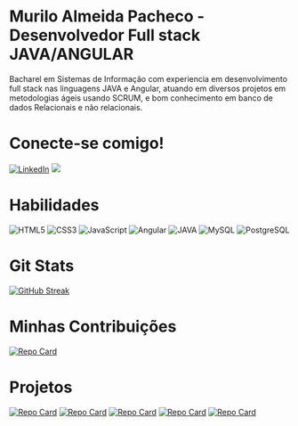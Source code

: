# Murilo Almeida Pacheco - Desenvolvedor Full stack JAVA/ANGULAR


Bacharel em Sistemas de Informação com experiencia em desenvolvimento full stack nas linguagens
JAVA e Angular, atuando em diversos projetos em metodologias ágeis usando SCRUM, e bom conhecimento 
em banco de dados Relacionais e não relacionais.

# Conecte-se comigo!

[![LinkedIn](https://img.shields.io/badge/LinkedIn-000?style=for-the-badge&logo=linkedin&logoColor=0E76A8)](https://www.linkedin.com/in/murilo-pacheco-71955420/)
<a href = "mailto:muriloredes@gmail.com"><img src="https://img.shields.io/badge/-Gmail-000?style=for-the-badge&logo=gmail&logoColor=" target="_blank"></a>


# Habilidades
![HTML5](https://img.shields.io/badge/HTML5-000?style=for-the-badge&logo=html5)
![CSS3](https://img.shields.io/badge/CSS3-000?style=for-the-badge&logo=css3&logoColor=264CE4)
![JavaScript](https://img.shields.io/badge/JavaScript-000?style=for-the-badge&logo=javascript)
![Angular](https://img.shields.io/badge/Angular-000?style=for-the-badge&logo=angular&logoColor=C3002F)
![JAVA](https://img.shields.io/badge/Java-000?style=for-the-badge&logo=java)
![MySQL](https://img.shields.io/badge/MySQL-000?style=for-the-badge&logo=mysql&logoColor=005C84)
![PostgreSQL](https://img.shields.io/badge/PostgreSQL-000?style=for-the-badge&logo=postgresql)


# Git Stats
[![GitHub Streak](https://streak-stats.demolab.com/?user=murilopacheco&theme=bear&background=000&border=30A3DC&dates=FFF)](https://git.io/streak-stats)

# Minhas Contribuições
[![Repo Card](https://github-readme-stats.vercel.app/api/pin/?username=murilopacheco&repo=dio-lab-open-source&bg_color=000&border_color=30A3DC&show_icons=true&icon_color=30A3DC&title_theme=bear&text_color=FFF)](https://github.com/murilopacheco/dio-lab-open-source)

# Projetos
[![Repo Card](https://github-readme-stats.vercel.app/api/pin/?username=murilopacheco&repo=dio-lab-open-source&bg_color=000&border_color=30A3DC&show_icons=true&icon_color=30A3DC&title_color=E94D5F&text_color=FFF)](https://github.com/murilopacheco/dio-lab-open-source)
[![Repo Card](https://github-readme-stats.vercel.app/api/pin/?username=murilopacheco&repo=sismed-web&bg_color=000&border_color=30A3DC&show_icons=true&icon_color=30A3DC&title_color=E94D5F&text_color=FFF)](https://github.com/murilopacheco/sismed-web)
[![Repo Card](https://github-readme-stats.vercel.app/api/pin/?username=murilopacheco&repo=sismed-backend&bg_color=000&border_color=30A3DC&show_icons=true&icon_color=30A3DC&title_color=E94D5F&text_color=FFF)](https://github.com/murilopacheco/sismed-backend)
[![Repo Card](https://github-readme-stats.vercel.app/api/pin/?username=murilopacheco&repo=ecommerce-web&bg_color=000&border_color=30A3DC&show_icons=true&icon_color=30A3DC&title_color=E94D5F&text_color=FFF)](https://github.com/murilopacheco/ecommerce-web)
[![Repo Card](https://github-readme-stats.vercel.app/api/pin/?username=murilopacheco&repo=ecommerce&bg_color=000&border_color=30A3DC&show_icons=true&icon_color=30A3DC&title_color=E94D5F&text_color=FFF)](https://github.com/murilopacheco/ecommerce)
